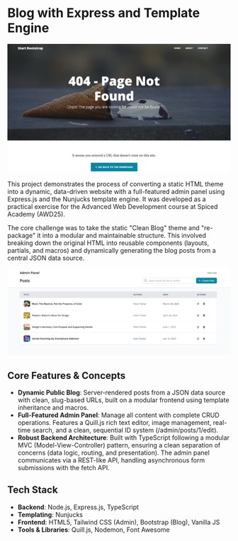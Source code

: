 # Blog with Express and Template Engine

![alt text](/public/images/readme-img-01.png)

This project demonstrates the process of converting a static HTML theme into a dynamic, data-driven website with a full-featured admin panel using Express.js and the Nunjucks template engine. It was developed as a practical exercise for the Advanced Web Development course at Spiced Academy (AWD25).

The core challenge was to take the static "Clean Blog" theme and "re-package" it into a modular and maintainable structure. This involved breaking down the original HTML into reusable components (layouts, partials, and macros) and dynamically generating the blog posts from a central JSON data source.

![alt text](/public/images/readme-img-02.png)

## Core Features & Concepts

- **Dynamic Public Blog**: Server-rendered posts from a JSON data source with clean, slug-based URLs, built on a modular frontend using template inheritance and macros.
- **Full-Featured Admin Panel**: Manage all content with complete CRUD operations. Features a Quill.js rich text editor, image management, real-time search, and a clean, sequential ID system (/admin/posts/1/edit).
- **Robust Backend Architecture**: Built with TypeScript following a modular MVC (Model-View-Controller) pattern, ensuring a clean separation of concerns (data logic, routing, and presentation). The admin panel communicates via a REST-like API, handling asynchronous form submissions with the fetch API.

## Tech Stack

- **Backend**: Node.js, Express.js, TypeScript
- **Templating**: Nunjucks
- **Frontend**: HTML5, Tailwind CSS (Admin), Bootstrap (Blog), Vanilla JS
- **Tools & Libraries**: Quill.js, Nodemon, Font Awesome
